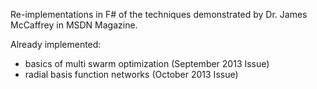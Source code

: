 Re-implementations in F# of the techniques demonstrated by Dr. James McCaffrey in MSDN Magazine.

Already implemented:
- basics of multi swarm optimization (September 2013 Issue)
- radial basis function networks (October 2013 Issue)